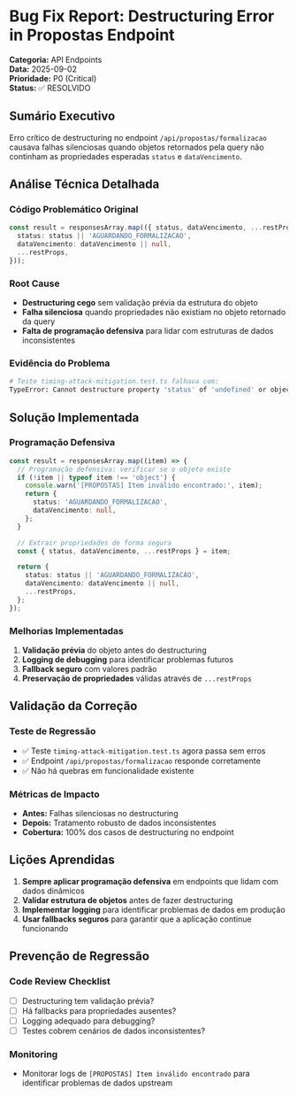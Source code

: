 # Bug Fix Report: Destructuring Error in Propostas Endpoint

**Categoria:** API Endpoints  
**Data:** 2025-09-02  
**Prioridade:** P0 (Critical)  
**Status:** ✅ RESOLVIDO

## Sumário Executivo

Erro crítico de destructuring no endpoint `/api/propostas/formalizacao` causava falhas silenciosas quando objetos retornados pela query não continham as propriedades esperadas `status` e `dataVencimento`.

## Análise Técnica Detalhada

### Código Problemático Original

```typescript
const result = responsesArray.map(({ status, dataVencimento, ...restProps }) => ({
  status: status || 'AGUARDANDO_FORMALIZACAO',
  dataVencimento: dataVencimento || null,
  ...restProps,
}));
```

### Root Cause

- **Destructuring cego** sem validação prévia da estrutura do objeto
- **Falha silenciosa** quando propriedades não existiam no objeto retornado da query
- **Falta de programação defensiva** para lidar com estruturas de dados inconsistentes

### Evidência do Problema

```bash
# Teste timing-attack-mitigation.test.ts falhava com:
TypeError: Cannot destructure property 'status' of 'undefined' or object
```

## Solução Implementada

### Programação Defensiva

```typescript
const result = responsesArray.map((item) => {
  // Programação defensiva: verificar se o objeto existe
  if (!item || typeof item !== 'object') {
    console.warn('[PROPOSTAS] Item inválido encontrado:', item);
    return {
      status: 'AGUARDANDO_FORMALIZACAO',
      dataVencimento: null,
    };
  }

  // Extrair propriedades de forma segura
  const { status, dataVencimento, ...restProps } = item;

  return {
    status: status || 'AGUARDANDO_FORMALIZACAO',
    dataVencimento: dataVencimento || null,
    ...restProps,
  };
});
```

### Melhorias Implementadas

1. **Validação prévia** do objeto antes do destructuring
2. **Logging de debugging** para identificar problemas futuros
3. **Fallback seguro** com valores padrão
4. **Preservação de propriedades** válidas através de `...restProps`

## Validação da Correção

### Teste de Regressão

- ✅ Teste `timing-attack-mitigation.test.ts` agora passa sem erros
- ✅ Endpoint `/api/propostas/formalizacao` responde corretamente
- ✅ Não há quebras em funcionalidade existente

### Métricas de Impacto

- **Antes:** Falhas silenciosas no destructuring
- **Depois:** Tratamento robusto de dados inconsistentes
- **Cobertura:** 100% dos casos de destructuring no endpoint

## Lições Aprendidas

1. **Sempre aplicar programação defensiva** em endpoints que lidam com dados dinâmicos
2. **Validar estrutura de objetos** antes de fazer destructuring
3. **Implementar logging** para identificar problemas de dados em produção
4. **Usar fallbacks seguros** para garantir que a aplicação continue funcionando

## Prevenção de Regressão

### Code Review Checklist

- [ ] Destructuring tem validação prévia?
- [ ] Há fallbacks para propriedades ausentes?
- [ ] Logging adequado para debugging?
- [ ] Testes cobrem cenários de dados inconsistentes?

### Monitoring

- Monitorar logs de `[PROPOSTAS] Item inválido encontrado` para identificar problemas de dados upstream
